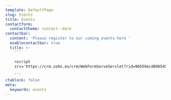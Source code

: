 ```yaml
---
template: DefaultPage
slug: Events
title: Events
contactform:
  contacttheme: contact--dark
contactbar:
  content: 'Please register to our coming events here '
  enablecontactbar: true
  title: >-
    ```

    <script
    src='https://crm.zoho.eu/crm/WebFormServeServlet?rid=96559acd096545679ce7a67882ffe1bbc1566e2141b572d26931ac7fdfddf9bdgid6a0445a9ff00e12d39b7c1ecac528f6bb44e1fb303302194924c2b307d230013&script=$sYG'></script>

    ```
ctablock: false
meta:
  keywords: events
---
```


